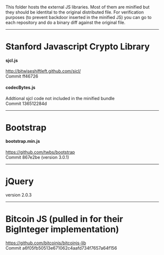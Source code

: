 This folder hosts the external JS libraries. Most of them are minified but they should be identital to the original distributed file. For verification purposes (to prevent backdoor inserted in the minified JS) you can go to each repository and do a binary diff against the original file.

--------------------

# Stanford Javascript Crypto Library #

#### sjcl.js ####
http://bitwiseshiftleft.github.com/sjcl/  
Commit ff46726

#### codecBytes.js ###
Addtional sjcl code not included in the minified bundle  
Commit 136512284d

--------------------

# Bootstrap #
#### bootstrap.min.js ####

https://github.com/twbs/bootstrap  
Commit 867e2be (version 3.0.1)

--------------------

# jQuery #
version 2.0.3

--------------------

# Bitcoin JS (pulled in for their BigInteger implementation) #
https://github.com/bitcoinjs/bitcoinjs-lib  
Commit a6f05fb50513e671062c4aafd734f7657a64f156
